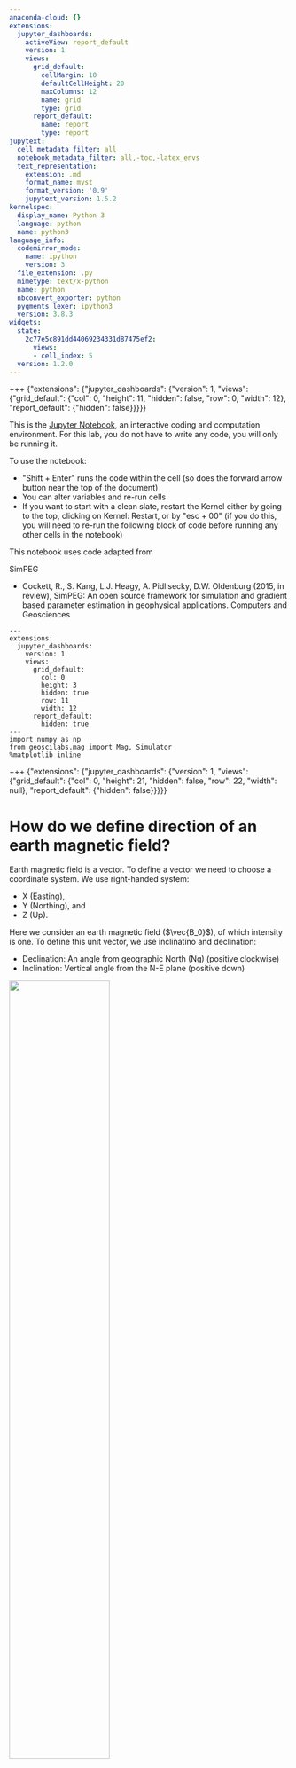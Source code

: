```yaml
---
anaconda-cloud: {}
extensions:
  jupyter_dashboards:
    activeView: report_default
    version: 1
    views:
      grid_default:
        cellMargin: 10
        defaultCellHeight: 20
        maxColumns: 12
        name: grid
        type: grid
      report_default:
        name: report
        type: report
jupytext:
  cell_metadata_filter: all
  notebook_metadata_filter: all,-toc,-latex_envs
  text_representation:
    extension: .md
    format_name: myst
    format_version: '0.9'
    jupytext_version: 1.5.2
kernelspec:
  display_name: Python 3
  language: python
  name: python3
language_info:
  codemirror_mode:
    name: ipython
    version: 3
  file_extension: .py
  mimetype: text/x-python
  name: python
  nbconvert_exporter: python
  pygments_lexer: ipython3
  version: 3.8.3
widgets:
  state:
    2c77e5c891dd44069234331d87475ef2:
      views:
      - cell_index: 5
  version: 1.2.0
---
```


+++ {"extensions": {"jupyter_dashboards": {"version": 1, "views": {"grid_default": {"col": 0, "height": 11, "hidden": false, "row": 0, "width": 12}, "report_default": {"hidden": false}}}}}

This is the <a href="https://jupyter.org/">Jupyter Notebook</a>, an interactive coding and computation environment. For this lab, you do not have to write any code, you will only be running it. 

To use the notebook:
- "Shift + Enter" runs the code within the cell (so does the forward arrow button near the top of the document)
- You can alter variables and re-run cells
- If you want to start with a clean slate, restart the Kernel either by going to the top, clicking on Kernel: Restart, or by "esc + 00" (if you do this, you will need to re-run the following block of code before running any other cells in the notebook) 

This notebook uses code adapted from 

SimPEG
- Cockett, R., S. Kang, L.J. Heagy, A. Pidlisecky, D.W. Oldenburg (2015, in review), SimPEG: An open source framework for simulation and gradient based parameter estimation in geophysical applications. Computers and Geosciences

```{code-cell} ipython3
---
extensions:
  jupyter_dashboards:
    version: 1
    views:
      grid_default:
        col: 0
        height: 3
        hidden: true
        row: 11
        width: 12
      report_default:
        hidden: true
---
import numpy as np
from geoscilabs.mag import Mag, Simulator
%matplotlib inline
```

+++ {"extensions": {"jupyter_dashboards": {"version": 1, "views": {"grid_default": {"col": 0, "height": 21, "hidden": false, "row": 22, "width": null}, "report_default": {"hidden": false}}}}}

# How do we define direction of an earth magnetic field?

Earth magnetic field is a vector. To define a vector we need to choose a coordinate system. We use right-handed system: 
- X (Easting), 
- Y (Northing), and 
- Z (Up). 

Here we consider an earth magnetic field ($\vec{B_0}$), of which intensity is one. To define this unit vector, we use inclinatino and declination:
- Declination: An angle from geographic North (Ng) (positive clockwise)
- Inclination: Vertical angle from the N-E plane (positive down)

<img src="https://github.com/geoscixyz/geosci-labs/raw/master/images/mag/earthfield.png?raw=true" style="width: 60%; height: 60%"> </img>

+++ {"extensions": {"jupyter_dashboards": {"version": 1, "views": {"grid_default": {"col": 0, "height": 18, "hidden": false, "row": 43, "width": null}, "report_default": {"hidden": false}}}}}

# What's data: total field anomaly

We consider a typical form of magnetic data. To illustrate this we consider an suceptible object embedded in the earth. 
Based upon the earth magnetic field ($\vec{B}_0$), this object will generate anomalous magnetic field ($\vec{B}_A$). We define an unit vector $\hat{B}_0$ for the earth field as 
$$ \hat{B}_0 = \frac{\vec{B}_0}{|\vec{B}_0|}$$ 
We measure both earth and anomalous magnetic field such that

$$ \vec{B} = \vec{B}_0 + \vec{B}_A$$

Total field anomaly, $\triangle \vec{B}$ can be defined as

$$  |\triangle \vec{B}| = |\vec{B}|-|\vec{B}_E| $$ 

If $|\vec{B}|\ll|\vec{B}_E|$, then that is total field anomaly $\triangle \vec{B}$ is the projection of the anomalous field onto the direction of the earth field:

$$ |\triangle \vec{B}| \simeq \vec{B}_A \cdot \hat{B}_0=|\vec{B}_A|cos\theta$$ 

<img src="https://github.com/geoscixyz/geosci-labs/raw/master/images/mag/totalfieldanomaly.png?raw=true" style="width: 50%; height: 50%">

+++ {"extensions": {"jupyter_dashboards": {"version": 1, "views": {"grid_default": {"col": 0, "height": 11, "hidden": false, "row": 11, "width": 6}, "report_default": {"hidden": false}}}}}

# Define a 3D prism
Our model is a rectangular prism. Parameters to define this prism are given below:

- dx: length in Easting (x) direction (meter)
- dy: length in Northing (y) direction (meter)
- dz: length in Depth (z) direction (meter) below the receiver
- depth: top boundary of the prism (meter)
- pinc: inclination of the prism (reference is a unit northing vector; degree)
- pdec: declination of the prism (reference is a unit northing vector; degree)

You can also change the height of the survey grid above the ground
- rx_h: height of the grid (meter)

*Green dots show a plane where we measure data.*

```{code-cell} ipython3
---
extensions:
  jupyter_dashboards:
    version: 1
    views:
      grid_default:
        col: 0
        height: 28
        hidden: false
        row: 61
        width: 6
      report_default:
        hidden: true
---
#Input parameters
fileName = 'https://github.com/geoscixyz/geosci-labs/raw/master/assets/mag/data/DO27_TMI.dat'
xyzd = np.genfromtxt(fileName, skip_header=3)
B = np.r_[60308, 83.8, 25.4]
survey, dobj = Mag.createMagSurvey(xyzd, B)
# View the data and chose a profile
param = Simulator.ViewMagSurvey2D(survey, dobj)
display(param)
```

```{code-cell} ipython3
# Define the parametric model interactively
model = Simulator.ViewPrism(param.result)
display(model)
```

+++ {"extensions": {"jupyter_dashboards": {"version": 1, "views": {"grid_default": {"col": 6, "height": 11, "hidden": false, "row": 11, "width": 6}, "report_default": {"hidden": false}}}}}

# Magnetic applet
Based on the prism that you made above, below Magnetic applet computes magnetic field at receiver locations, and provide both 2D map (left) and profile line (right). 

For the prism, you can alter:
- sus: susceptibility of the prism

Parameters for the earth field are:
- Einc: inclination of the earth field (degree)
- Edec: declination of the earth field (degree)
- Bigrf: intensity of the earth field (nT)

For data, you can view:
- tf: total field anomaly,  
- bx :x-component, 
- by :y-component, 
- bz :z-component

You can simulate and view remanent magnetization effect with parameters:
- irt: "induced", "remanent", or "total"
- Q: Koenigsberger ratio ($\frac{M_{rem}}{M_{ind}}$)
- rinc: inclination of the remanent magnetization (degree)
- rdec: declination of the remanent magnetization (degree)

```{code-cell} ipython3
---
extensions:
  jupyter_dashboards:
    version: 1
    views:
      grid_default:
        col: 6
        height: 28
        hidden: false
        row: 61
        width: 6
      report_default:
        hidden: true
---
plotwidget = Simulator.PFSimulator(model, param)
display(plotwidget)
```

```{code-cell} ipython3

```
